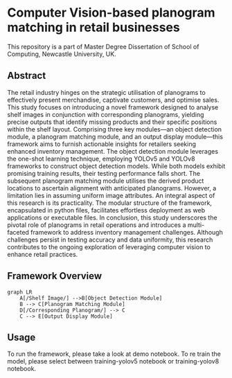 # Computer Vision-based planogram matching in retail businesses

This repository is a part of Master Degree Dissertation of School of Computing, Newcastle University, UK.

## Abstract
The retail industry hinges on the strategic utilisation of planograms to effectively present merchandise, captivate customers, and optimise sales. This study focuses on introducing a novel framework designed to analyse shelf images in conjunction with corresponding planograms, yielding precise outputs that identify missing products and their specific positions within the shelf layout. Comprising three key modules—an object detection module, a planogram matching module, and an output display module—this framework aims to furnish actionable insights for retailers seeking enhanced inventory management. The object detection module leverages the one-shot learning technique, employing YOLOv5 and YOLOv8 frameworks to construct object detection models. While both models exhibit promising training results, their testing performance falls short. The subsequent planogram matching module utilises the derived product locations to ascertain alignment with anticipated planograms. However, a limitation lies in assuming uniform image attributes. An integral aspect of this research is its practicality. The modular structure of the framework, encapsulated in python files, facilitates effortless deployment as web applications or executable files. In conclusion, this study underscores the pivotal role of planograms in retail operations and introduces a multi-faceted framework to address inventory management challenges. Although challenges persist in testing accuracy and data uniformity, this research contributes to the ongoing exploration of leveraging computer vision to enhance retail practices.

## Framework Overview
```mermaid
graph LR
    A[/Shelf Image/] -->B[Object Detection Module]
    B --> C[Planogram Matching Module]
    D[/Corresponding Planogram/] --> C
    C --> E[Output Display Module]
```

## Usage
To run the framework, please take a look at demo notebook.
To re train the model, please select between training-yolov5 notebook or training-yolov8 notebook.

